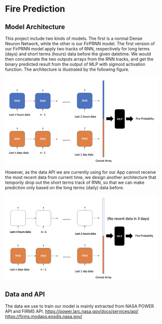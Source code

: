 # Fire Prediction

## Model Architecture
This project include two kinds of models. The first is a normal Dense Neuron Network, while the other is our FirPRNN model. The first version of our FirPRNN model apply two tracks of RNN, respectively for long terms (days) and short terms (hours) data before the given datetime. We would then concatenate the two outputs arrays from the RNN tracks, and get the binary predicted result from the output of MLP with sigmoid activation function. The architecture is illustrated by the following figure.  

![alt text](https://github.com/daniel0321forever/fire_prediction/blob/main/plots/FirPRNN.png)  

However, as the data API we are currently using for our App cannot receive the most recent data from current time, we design another architecture that temporily drop out the short terms track of RNN, so that we can make prediction only based on the long terms (daily) data before.  

![alt text](https://github.com/daniel0321forever/fire_prediction/blob/main/plots/normalRNN.png)  

## Data and API
The data we use to train our model is mainly extracted from NASA POWER API and FIRMS API.
https://power.larc.nasa.gov/docs/services/api/
https://firms.modaps.eosdis.nasa.gov/
